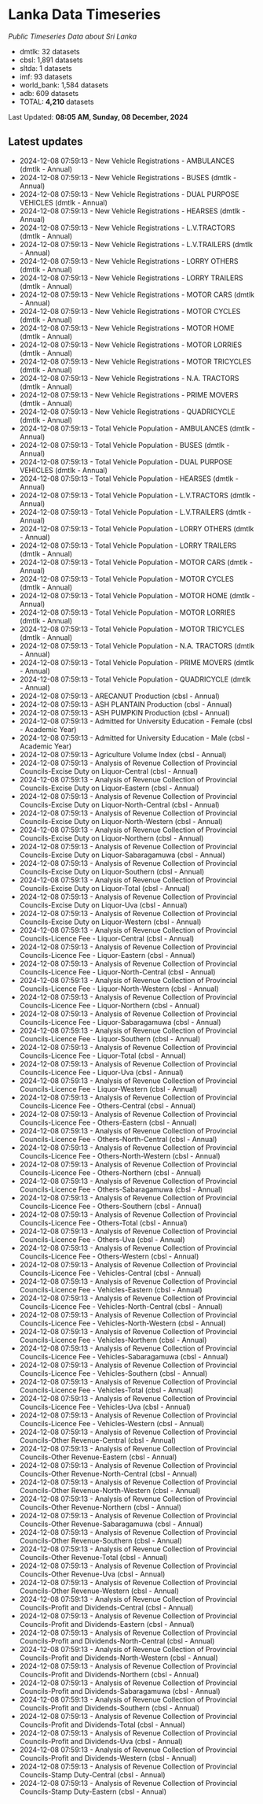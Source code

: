 # Lanka Data Timeseries
*Public Timeseries Data about Sri Lanka*

* dmtlk: 32 datasets
* cbsl: 1,891 datasets
* sltda: 1 datasets
* imf: 93 datasets
* world_bank: 1,584 datasets
* adb: 609 datasets
* TOTAL: **4,210** datasets

Last Updated: **08:05 AM, Sunday, 08 December, 2024**

## Latest updates

* 2024-12-08 07:59:13 - New Vehicle Registrations - AMBULANCES (dmtlk - Annual)
* 2024-12-08 07:59:13 - New Vehicle Registrations - BUSES (dmtlk - Annual)
* 2024-12-08 07:59:13 - New Vehicle Registrations - DUAL PURPOSE VEHICLES (dmtlk - Annual)
* 2024-12-08 07:59:13 - New Vehicle Registrations - HEARSES (dmtlk - Annual)
* 2024-12-08 07:59:13 - New Vehicle Registrations - L.V.TRACTORS (dmtlk - Annual)
* 2024-12-08 07:59:13 - New Vehicle Registrations - L.V.TRAILERS (dmtlk - Annual)
* 2024-12-08 07:59:13 - New Vehicle Registrations - LORRY OTHERS (dmtlk - Annual)
* 2024-12-08 07:59:13 - New Vehicle Registrations - LORRY TRAILERS (dmtlk - Annual)
* 2024-12-08 07:59:13 - New Vehicle Registrations - MOTOR CARS (dmtlk - Annual)
* 2024-12-08 07:59:13 - New Vehicle Registrations - MOTOR CYCLES (dmtlk - Annual)
* 2024-12-08 07:59:13 - New Vehicle Registrations - MOTOR HOME (dmtlk - Annual)
* 2024-12-08 07:59:13 - New Vehicle Registrations - MOTOR LORRIES (dmtlk - Annual)
* 2024-12-08 07:59:13 - New Vehicle Registrations - MOTOR TRICYCLES (dmtlk - Annual)
* 2024-12-08 07:59:13 - New Vehicle Registrations - N.A. TRACTORS (dmtlk - Annual)
* 2024-12-08 07:59:13 - New Vehicle Registrations - PRIME MOVERS (dmtlk - Annual)
* 2024-12-08 07:59:13 - New Vehicle Registrations - QUADRICYCLE (dmtlk - Annual)
* 2024-12-08 07:59:13 - Total Vehicle Population - AMBULANCES (dmtlk - Annual)
* 2024-12-08 07:59:13 - Total Vehicle Population - BUSES (dmtlk - Annual)
* 2024-12-08 07:59:13 - Total Vehicle Population - DUAL PURPOSE VEHICLES (dmtlk - Annual)
* 2024-12-08 07:59:13 - Total Vehicle Population - HEARSES (dmtlk - Annual)
* 2024-12-08 07:59:13 - Total Vehicle Population - L.V.TRACTORS (dmtlk - Annual)
* 2024-12-08 07:59:13 - Total Vehicle Population - L.V.TRAILERS (dmtlk - Annual)
* 2024-12-08 07:59:13 - Total Vehicle Population - LORRY OTHERS (dmtlk - Annual)
* 2024-12-08 07:59:13 - Total Vehicle Population - LORRY TRAILERS (dmtlk - Annual)
* 2024-12-08 07:59:13 - Total Vehicle Population - MOTOR CARS (dmtlk - Annual)
* 2024-12-08 07:59:13 - Total Vehicle Population - MOTOR CYCLES (dmtlk - Annual)
* 2024-12-08 07:59:13 - Total Vehicle Population - MOTOR HOME (dmtlk - Annual)
* 2024-12-08 07:59:13 - Total Vehicle Population - MOTOR LORRIES (dmtlk - Annual)
* 2024-12-08 07:59:13 - Total Vehicle Population - MOTOR TRICYCLES (dmtlk - Annual)
* 2024-12-08 07:59:13 - Total Vehicle Population - N.A. TRACTORS (dmtlk - Annual)
* 2024-12-08 07:59:13 - Total Vehicle Population - PRIME MOVERS (dmtlk - Annual)
* 2024-12-08 07:59:13 - Total Vehicle Population - QUADRICYCLE (dmtlk - Annual)
* 2024-12-08 07:59:13 - ARECANUT Production (cbsl - Annual)
* 2024-12-08 07:59:13 - ASH PLANTAIN Production (cbsl - Annual)
* 2024-12-08 07:59:13 - ASH PUMPKIN Production (cbsl - Annual)
* 2024-12-08 07:59:13 - Admitted for University Education - Female (cbsl - Academic Year)
* 2024-12-08 07:59:13 - Admitted for University Education - Male (cbsl - Academic Year)
* 2024-12-08 07:59:13 - Agriculture Volume Index (cbsl - Annual)
* 2024-12-08 07:59:13 - Analysis of Revenue Collection of Provincial Councils-Excise Duty on Liquor-Central (cbsl - Annual)
* 2024-12-08 07:59:13 - Analysis of Revenue Collection of Provincial Councils-Excise Duty on Liquor-Eastern (cbsl - Annual)
* 2024-12-08 07:59:13 - Analysis of Revenue Collection of Provincial Councils-Excise Duty on Liquor-North-Central (cbsl - Annual)
* 2024-12-08 07:59:13 - Analysis of Revenue Collection of Provincial Councils-Excise Duty on Liquor-North-Western (cbsl - Annual)
* 2024-12-08 07:59:13 - Analysis of Revenue Collection of Provincial Councils-Excise Duty on Liquor-Northern (cbsl - Annual)
* 2024-12-08 07:59:13 - Analysis of Revenue Collection of Provincial Councils-Excise Duty on Liquor-Sabaragamuwa (cbsl - Annual)
* 2024-12-08 07:59:13 - Analysis of Revenue Collection of Provincial Councils-Excise Duty on Liquor-Southern (cbsl - Annual)
* 2024-12-08 07:59:13 - Analysis of Revenue Collection of Provincial Councils-Excise Duty on Liquor-Total (cbsl - Annual)
* 2024-12-08 07:59:13 - Analysis of Revenue Collection of Provincial Councils-Excise Duty on Liquor-Uva (cbsl - Annual)
* 2024-12-08 07:59:13 - Analysis of Revenue Collection of Provincial Councils-Excise Duty on Liquor-Western (cbsl - Annual)
* 2024-12-08 07:59:13 - Analysis of Revenue Collection of Provincial Councils-Licence Fee - Liquor-Central (cbsl - Annual)
* 2024-12-08 07:59:13 - Analysis of Revenue Collection of Provincial Councils-Licence Fee - Liquor-Eastern (cbsl - Annual)
* 2024-12-08 07:59:13 - Analysis of Revenue Collection of Provincial Councils-Licence Fee - Liquor-North-Central (cbsl - Annual)
* 2024-12-08 07:59:13 - Analysis of Revenue Collection of Provincial Councils-Licence Fee - Liquor-North-Western (cbsl - Annual)
* 2024-12-08 07:59:13 - Analysis of Revenue Collection of Provincial Councils-Licence Fee - Liquor-Northern (cbsl - Annual)
* 2024-12-08 07:59:13 - Analysis of Revenue Collection of Provincial Councils-Licence Fee - Liquor-Sabaragamuwa (cbsl - Annual)
* 2024-12-08 07:59:13 - Analysis of Revenue Collection of Provincial Councils-Licence Fee - Liquor-Southern (cbsl - Annual)
* 2024-12-08 07:59:13 - Analysis of Revenue Collection of Provincial Councils-Licence Fee - Liquor-Total (cbsl - Annual)
* 2024-12-08 07:59:13 - Analysis of Revenue Collection of Provincial Councils-Licence Fee - Liquor-Uva (cbsl - Annual)
* 2024-12-08 07:59:13 - Analysis of Revenue Collection of Provincial Councils-Licence Fee - Liquor-Western (cbsl - Annual)
* 2024-12-08 07:59:13 - Analysis of Revenue Collection of Provincial Councils-Licence Fee - Others-Central (cbsl - Annual)
* 2024-12-08 07:59:13 - Analysis of Revenue Collection of Provincial Councils-Licence Fee - Others-Eastern (cbsl - Annual)
* 2024-12-08 07:59:13 - Analysis of Revenue Collection of Provincial Councils-Licence Fee - Others-North-Central (cbsl - Annual)
* 2024-12-08 07:59:13 - Analysis of Revenue Collection of Provincial Councils-Licence Fee - Others-North-Western (cbsl - Annual)
* 2024-12-08 07:59:13 - Analysis of Revenue Collection of Provincial Councils-Licence Fee - Others-Northern (cbsl - Annual)
* 2024-12-08 07:59:13 - Analysis of Revenue Collection of Provincial Councils-Licence Fee - Others-Sabaragamuwa (cbsl - Annual)
* 2024-12-08 07:59:13 - Analysis of Revenue Collection of Provincial Councils-Licence Fee - Others-Southern (cbsl - Annual)
* 2024-12-08 07:59:13 - Analysis of Revenue Collection of Provincial Councils-Licence Fee - Others-Total (cbsl - Annual)
* 2024-12-08 07:59:13 - Analysis of Revenue Collection of Provincial Councils-Licence Fee - Others-Uva (cbsl - Annual)
* 2024-12-08 07:59:13 - Analysis of Revenue Collection of Provincial Councils-Licence Fee - Others-Western (cbsl - Annual)
* 2024-12-08 07:59:13 - Analysis of Revenue Collection of Provincial Councils-Licence Fee - Vehicles-Central (cbsl - Annual)
* 2024-12-08 07:59:13 - Analysis of Revenue Collection of Provincial Councils-Licence Fee - Vehicles-Eastern (cbsl - Annual)
* 2024-12-08 07:59:13 - Analysis of Revenue Collection of Provincial Councils-Licence Fee - Vehicles-North-Central (cbsl - Annual)
* 2024-12-08 07:59:13 - Analysis of Revenue Collection of Provincial Councils-Licence Fee - Vehicles-North-Western (cbsl - Annual)
* 2024-12-08 07:59:13 - Analysis of Revenue Collection of Provincial Councils-Licence Fee - Vehicles-Northern (cbsl - Annual)
* 2024-12-08 07:59:13 - Analysis of Revenue Collection of Provincial Councils-Licence Fee - Vehicles-Sabaragamuwa (cbsl - Annual)
* 2024-12-08 07:59:13 - Analysis of Revenue Collection of Provincial Councils-Licence Fee - Vehicles-Southern (cbsl - Annual)
* 2024-12-08 07:59:13 - Analysis of Revenue Collection of Provincial Councils-Licence Fee - Vehicles-Total (cbsl - Annual)
* 2024-12-08 07:59:13 - Analysis of Revenue Collection of Provincial Councils-Licence Fee - Vehicles-Uva (cbsl - Annual)
* 2024-12-08 07:59:13 - Analysis of Revenue Collection of Provincial Councils-Licence Fee - Vehicles-Western (cbsl - Annual)
* 2024-12-08 07:59:13 - Analysis of Revenue Collection of Provincial Councils-Other Revenue-Central (cbsl - Annual)
* 2024-12-08 07:59:13 - Analysis of Revenue Collection of Provincial Councils-Other Revenue-Eastern (cbsl - Annual)
* 2024-12-08 07:59:13 - Analysis of Revenue Collection of Provincial Councils-Other Revenue-North-Central (cbsl - Annual)
* 2024-12-08 07:59:13 - Analysis of Revenue Collection of Provincial Councils-Other Revenue-North-Western (cbsl - Annual)
* 2024-12-08 07:59:13 - Analysis of Revenue Collection of Provincial Councils-Other Revenue-Northern (cbsl - Annual)
* 2024-12-08 07:59:13 - Analysis of Revenue Collection of Provincial Councils-Other Revenue-Sabaragamuwa (cbsl - Annual)
* 2024-12-08 07:59:13 - Analysis of Revenue Collection of Provincial Councils-Other Revenue-Southern (cbsl - Annual)
* 2024-12-08 07:59:13 - Analysis of Revenue Collection of Provincial Councils-Other Revenue-Total (cbsl - Annual)
* 2024-12-08 07:59:13 - Analysis of Revenue Collection of Provincial Councils-Other Revenue-Uva (cbsl - Annual)
* 2024-12-08 07:59:13 - Analysis of Revenue Collection of Provincial Councils-Other Revenue-Western (cbsl - Annual)
* 2024-12-08 07:59:13 - Analysis of Revenue Collection of Provincial Councils-Profit and Dividends-Central (cbsl - Annual)
* 2024-12-08 07:59:13 - Analysis of Revenue Collection of Provincial Councils-Profit and Dividends-Eastern (cbsl - Annual)
* 2024-12-08 07:59:13 - Analysis of Revenue Collection of Provincial Councils-Profit and Dividends-North-Central (cbsl - Annual)
* 2024-12-08 07:59:13 - Analysis of Revenue Collection of Provincial Councils-Profit and Dividends-North-Western (cbsl - Annual)
* 2024-12-08 07:59:13 - Analysis of Revenue Collection of Provincial Councils-Profit and Dividends-Northern (cbsl - Annual)
* 2024-12-08 07:59:13 - Analysis of Revenue Collection of Provincial Councils-Profit and Dividends-Sabaragamuwa (cbsl - Annual)
* 2024-12-08 07:59:13 - Analysis of Revenue Collection of Provincial Councils-Profit and Dividends-Southern (cbsl - Annual)
* 2024-12-08 07:59:13 - Analysis of Revenue Collection of Provincial Councils-Profit and Dividends-Total (cbsl - Annual)
* 2024-12-08 07:59:13 - Analysis of Revenue Collection of Provincial Councils-Profit and Dividends-Uva (cbsl - Annual)
* 2024-12-08 07:59:13 - Analysis of Revenue Collection of Provincial Councils-Profit and Dividends-Western (cbsl - Annual)
* 2024-12-08 07:59:13 - Analysis of Revenue Collection of Provincial Councils-Stamp Duty-Central (cbsl - Annual)
* 2024-12-08 07:59:13 - Analysis of Revenue Collection of Provincial Councils-Stamp Duty-Eastern (cbsl - Annual)